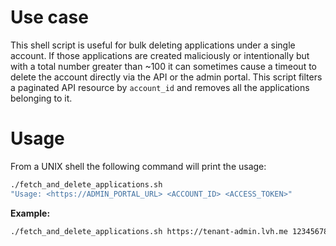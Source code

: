 # Use case
This shell script is useful for bulk deleting applications under a single account. If those applications are created maliciously or intentionally but with a total number greater than ~100 it can sometimes cause a timeout to delete the account directly via the API or the admin portal. This script filters a paginated API resource by `account_id` and removes all the applications belonging to it.

# Usage
From a UNIX shell the following command will print the usage:
```bash
./fetch_and_delete_applications.sh
"Usage: <https://ADMIN_PORTAL_URL> <ACCOUNT_ID> <ACCESS_TOKEN>"
```

**Example:**

```bash
./fetch_and_delete_applications.sh https://tenant-admin.lvh.me 1234567890 myaccesstoken12345
```